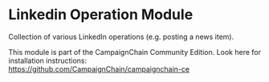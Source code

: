 Linkedin Operation Module
=========================

Collection of various LinkedIn operations (e.g. posting a news item).

This module is part of the CampaignChain Community Edition. Look here for
installation instructions: https://github.com/CampaignChain/campaignchain-ce
